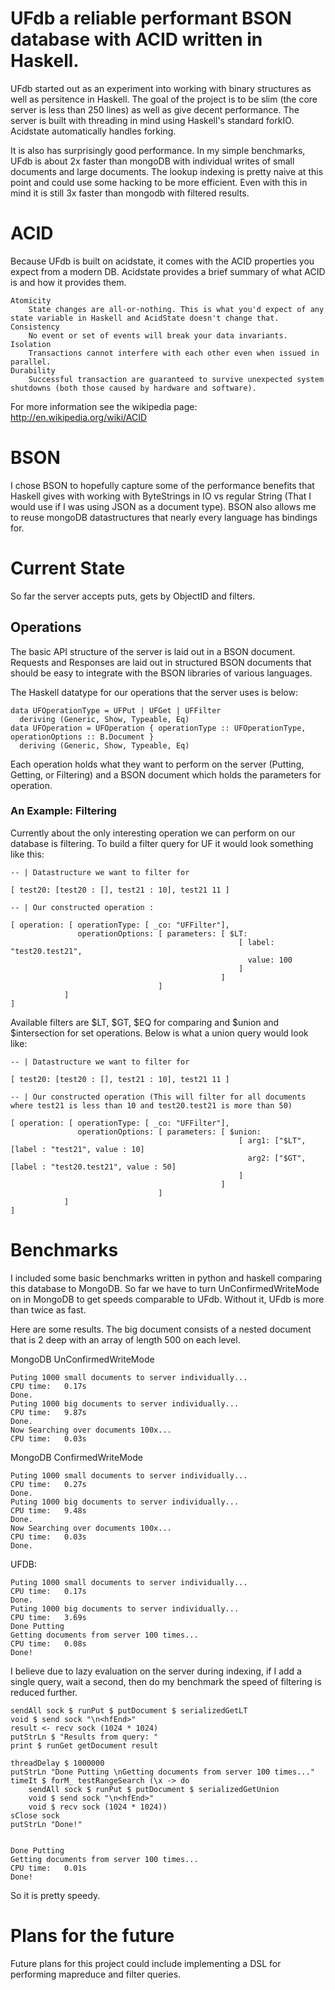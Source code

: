 # UFdb a reliable performant BSON database with ACID written in Haskell.


UFdb started out as an experiment into working with binary structures as well as persitence in Haskell. The goal of the project is to be slim (the core server is less than 250 lines) as well as give decent performance. The server is built with threading in mind using Haskell's standard forkIO. Acidstate automatically handles forking. 

It is also has surprisingly good performance. In my simple benchmarks, UFdb is about 2x faster than mongoDB with individual writes of small documents and large documents. The lookup indexing is pretty naive at this point and could use some hacking to be more efficient.  Even with this in mind it is still 3x faster than mongodb with filtered results.


# ACID 

Because UFdb is built on acidstate, it comes with the ACID properties you expect from a modern DB. Acidstate provides a brief summary of what ACID is and how it provides them.

```
Atomicity
    State changes are all-or-nothing. This is what you'd expect of any state variable in Haskell and AcidState doesn't change that.
Consistency
    No event or set of events will break your data invariants.
Isolation
    Transactions cannot interfere with each other even when issued in parallel.
Durability
    Successful transaction are guaranteed to survive unexpected system shutdowns (both those caused by hardware and software). 
```

For more information see the wikipedia page: http://en.wikipedia.org/wiki/ACID

# BSON

I chose BSON to hopefully capture some of the performance benefits that Haskell gives with working with ByteStrings in IO vs regular String (That I would use if I was using JSON as a document type). BSON also allows me to reuse mongoDB datastructures that nearly every language has bindings for. 

# Current State

So far the server accepts puts, gets by ObjectID and filters.

## Operations

The basic API structure of the server is laid out in a BSON document. Requests and Responses are laid out in structured BSON documents that should be easy to integrate with the BSON libraries of various languages. 

The Haskell datatype for our operations that the server uses is below:

```
data UFOperationType = UFPut | UFGet | UFFilter
  deriving (Generic, Show, Typeable, Eq)
data UFOperation = UFOperation { operationType :: UFOperationType, operationOptions :: B.Document }
  deriving (Generic, Show, Typeable, Eq)
```

Each operation holds what they want to perform on the server (Putting, Getting, or Filtering) and a BSON document which holds the parameters for operation. 

### An Example: Filtering

Currently about the only interesting operation we can perform on our database is filtering. To build a filter query for UF it would look something like this:

```
-- | Datastructure we want to filter for

[ test20: [test20 : [], test21 : 10], test21 11 ]

-- | Our constructed operation :

[ operation: [ operationType: [ _co: "UFFilter"], 
               operationOptions: [ parameters: [ $LT: 
                                                   [ label: "test20.test21", 
                                                     value: 100
                                                   ]
                                               ]
                                 ]
            ]
]    

```

Available filters are $LT, $GT, $EQ for comparing and $union and $intersection for set operations.  Below is what a union query would look like:

```
-- | Datastructure we want to filter for

[ test20: [test20 : [], test21 : 10], test21 11 ]

-- | Our constructed operation (This will filter for all documents where test21 is less than 10 and test20.test21 is more than 50)

[ operation: [ operationType: [ _co: "UFFilter"], 
               operationOptions: [ parameters: [ $union: 
                                                   [ arg1: ["$LT", [label : "test21", value : 10]
                                                     arg2: ["$GT", [label : "test20.test21", value : 50]
                                                   ]
                                               ]
                                 ]
            ]
]    

```

# Benchmarks

I included some basic benchmarks written in python and haskell comparing this database to MongoDB. So far we have to turn UnConfirmedWriteMode on in MongoDB to get speeds comparable to UFdb. Without it, UFdb is more than twice as fast.

Here are some results. The big document consists of a nested document that is 2 deep with an array of length 500 on each level.

MongoDB UnConfirmedWriteMode

```
Puting 1000 small documents to server individually...
CPU time:   0.17s
Done.
Puting 1000 big documents to server individually...
CPU time:   9.87s
Done.
Now Searching over documents 100x...
CPU time:   0.03s
```

MongoDB ConfirmedWriteMode

```
Puting 1000 small documents to server individually...
CPU time:   0.27s
Done.
Puting 1000 big documents to server individually...
CPU time:   9.48s
Done.
Now Searching over documents 100x...
CPU time:   0.03s
Done.
```

UFDB:

```
Puting 1000 small documents to server individually...
CPU time:   0.17s
Done.
Puting 1000 big documents to server individually...
CPU time:   3.69s
Done Putting
Getting documents from server 100 times...
CPU time:   0.08s
Done!
```

I believe due to lazy evaluation on the server during indexing, if I add a single query, wait a second, then do my benchmark the speed of filtering is reduced further.

```
sendAll sock $ runPut $ putDocument $ serializedGetLT
void $ send sock "\n<hfEnd>"
result <- recv sock (1024 * 1024)
putStrLn $ "Results from query: "
print $ runGet getDocument result
        
threadDelay $ 1000000
putStrLn "Done Putting \nGetting documents from server 100 times..."
timeIt $ forM_ testRangeSearch (\x -> do
    sendAll sock $ runPut $ putDocument $ serializedGetUnion
    void $ send sock "\n<hfEnd>"
    void $ recv sock (1024 * 1024))
sClose sock
putStrLn "Done!"
        
```

```
Done Putting
Getting documents from server 100 times...
CPU time:   0.01s
Done!
```

So it is pretty speedy.

# Plans for the future

Future plans for this project could include implementing a DSL for performing mapreduce and filter queries. 
